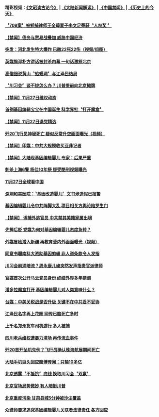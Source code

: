 #### 精彩视频：[《文昭谈古论今》](https://github.com/gfw-breaker/wenzhao/blob/master/README.md?t=11281531?t=11281231?t=11280931?t=11280631?t=11280331) | [《大陆新闻解读》](https://github.com/gfw-breaker/ntdtv-comedy/blob/master/README.md?t=11281531?t=11281231?t=11280931?t=11280631?t=11280331) | [《中国禁闻》](https://github.com/gfw-breaker/ntdtv-news/blob/master/README.md?t=11281531?t=11281231?t=11280931?t=11280631?t=11280331) | [《历史上的今天》](https://github.com/gfw-breaker/today-in-history/blob/master/README.md?t=11281531?t=11281231?t=11280931?t=11280631?t=11280331) 

#### [〝709案〞被抓捕律师王全璋妻子李文足荣获〝人权奖 〞](../pages/news204/a1401067.md?t=11281531?t=11281231?t=11280931?t=11280631?t=11280331) 

#### [【禁闻】债务与贸易战叠加 威胁中国经济](../pages/news204/a1401052.md?t=11281531?t=11281231?t=11280931?t=11280631?t=11280331) 

#### [突发：河北发生特大爆炸 已酿22死22伤（视频/组图）](../pages/news204/a1401066.md?t=11281531?t=11281231?t=11280931?t=11280631?t=11280331) 


#### [英媒揭邓朴方讲话被封杀内幕  一句话激怒北京](../pages/news204/a1401060.md?t=11281531?t=11281231?t=11280931?t=11280631?t=11280331) 

#### [高僧细说黄山〝蛤蟆洞〞与江泽民结局](../pages/news204/a1400960.md?t=11281531?t=11281231?t=11280931?t=11280631?t=11280331) 

#### [〝川习会〞谈不拢怎么办？ 川普提前向北京摊牌](../pages/news204/a1400944.md?t=11281531?t=11281231?t=11280931?t=11280631?t=11280331) 


#### [【禁闻】11月27日维权动态](../pages/news204/a1401050.md?t=11281531?t=11281231?t=11280931?t=11280631?t=11280331) 

#### [首例基因编辑宝宝在中国诞生 科学界批〝打开魔盒〞](../pages/news204/a1401049.md?t=11281531?t=11281231?t=11280931?t=11280631?t=11280331) 

#### [【禁闻】11月27日退党精选](../pages/news204/a1401048.md?t=11281531?t=11281231?t=11280931?t=11280631?t=11280331) 

#### [歼20飞行员神秘死亡 疑似反常升空画面曝光（视频）](../pages/news204/a1400964.md?t=11281531?t=11281231?t=11280931?t=11280631?t=11280331) 

#### [【禁闻】印媒：中共大规模收买亚非记者](../pages/news204/a1401038.md?t=11281531?t=11281231?t=11280931?t=11280631?t=11280331) 

#### [【禁闻】大陆现基因编辑婴儿 专家：后果严重](../pages/news204/a1401036.md?t=11281531?t=11281231?t=11280931?t=11280631?t=11280331) 

#### [刺杀上海6警  杨佳10年祭 疑受酷刑视频曝光](../pages/news204/a1400949.md?t=11281531?t=11281231?t=11280931?t=11280631?t=11280331) 

#### [11月27日全球看中国](../pages/news204/a1401025.md?t=11281531?t=11281231?t=11280931?t=11280631?t=11280331) 

#### [深圳和美医院：〝基因改造婴儿〞文书涉造假已报警](../pages/news204/a1401021.md?t=11281531?t=11281231?t=11280931?t=11280631?t=11280331) 

#### [基因编辑婴儿令中共阵脚大乱 项目相关方舆论陷罗生门](../pages/news204/a1401024.md?t=11281531?t=11281231?t=11280931?t=11280631?t=11280331) 

#### [【禁闻】 诱捕外逃官员 中共禁其美籍家属出境](../pages/news204/a1401014.md?t=11281531?t=11281231?t=11280931?t=11280631?t=11280331) 

#### [先捧后贬 党媒为何对基因编辑婴儿态度急转？](../pages/news204/a1401013.md?t=11281531?t=11281231?t=11280931?t=11280631?t=11280331) 

#### [外媒冒险潜入新疆 再教育营内外画面曝光（视频）](../pages/news204/a1401012.md?t=11281531?t=11281231?t=11280931?t=11280631?t=11280331) 

#### [同意书曝南科大资助基因剪辑 非人道条款令人发指](../pages/news204/a1400994.md?t=11281531?t=11281231?t=11280931?t=11280631?t=11280331) 

#### [川习会前涌暗流？周永康儿媳突然发声指责官派律师](../pages/news204/a1400866.md?t=11281531?t=11281231?t=11280931?t=11280631?t=11280331) 

#### [官媒首次公开马云党员身份 终结外界多年猜测](../pages/news204/a1400988.md?t=11281531?t=11281231?t=11280931?t=11280631?t=11280331) 

#### [潘多拉魔盒打开 基因编辑婴儿对人类意味什么？](../pages/news204/a1400856.md?t=11281531?t=11281231?t=11280931?t=11280631?t=11280331) 

#### [台媒：中美关税战是否升级 关键不在中共妥不妥协](../pages/news204/a1400762.md?t=11281531?t=11281231?t=11280931?t=11280631?t=11280331) 

#### [江泽民名字再上花圈 网传已脑死亡多时](../pages/news204/a1400975.md?t=11281531?t=11281231?t=11280931?t=11280631?t=11280331) 

#### [上千名郑州货车司机游行 多人被捕](../pages/news204/a1400974.md?t=11281531?t=11281231?t=11280931?t=11280631?t=11280331) 

#### [四川老兵维权遭暴力清场 再传流血事件](../pages/news204/a1400973.md?t=11281531?t=11281231?t=11280931?t=11280631?t=11280331) 

#### [歼20首开坠机先例？飞行员确认珠海航展期间死亡](../pages/news204/a1400844.md?t=11281531?t=11281231?t=11280931?t=11280631?t=11280331) 

#### [大陆手机巨头回应赌博传闻：只输10多亿](../pages/news204/a1400955.md?t=11281531?t=11281231?t=11280931?t=11280631?t=11280331) 

#### [北京透露〝不抵抗〞底线 换取川习会〝双赢〞](../pages/news204/a1400820.md?t=11281531?t=11281231?t=11280931?t=11280631?t=11280331) 

#### [北京官场局势微妙 有人暗挺川普](../pages/news204/a1400938.md?t=11281531?t=11281231?t=11280931?t=11280631?t=11280331) 

#### [北京重度污染 甘肃县城5分钟被沙尘覆盖](../pages/news204/a1400943.md?t=11281531?t=11281231?t=11280931?t=11280631?t=11280331) 

#### [众律师要求追究基因编辑婴儿关联者法律责任 各方回应](../pages/news204/a1400936.md?t=11281531?t=11281231?t=11280931?t=11280631?t=11280331) 

